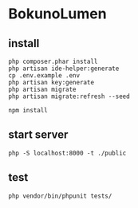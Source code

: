# BokunoLumen

## install

```
php composer.phar install
php artisan ide-helper:generate
cp .env.example .env
php artisan key:generate
php artisan migrate
php artisan migrate:refresh --seed

npm install
```

## start server

```
php -S localhost:8000 -t ./public
```

## test

```
php vendor/bin/phpunit tests/
```

